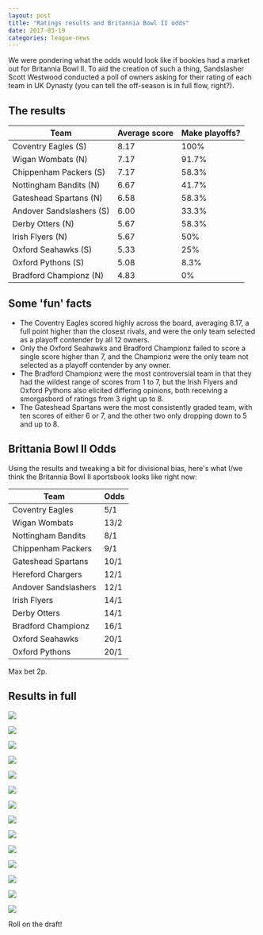 ```yaml
---
layout: post
title: "Ratings results and Britannia Bowl II odds"
date: 2017-03-19
categories: league-news
---
```


We were pondering what the odds would look like if bookies had a market out for Britannia Bowl II. To aid the creation of such a thing, Sandslasher Scott Westwood conducted a poll of owners asking for their rating of each team in UK Dynasty (you can tell the off-season is in full flow, right?).

## The results

| Team | Average score | Make playoffs? |
| ---- | ------------- | --------- |
| Coventry Eagles (S) | 8.17 | 100% |
| Wigan Wombats (N) | 7.17 | 91.7% |
| Chippenham Packers (S) | 7.17 | 58.3% |
| Nottingham Bandits (N) | 6.67 | 41.7% |
| Gateshead Spartans (N) | 6.58 | 58.3% |
| Andover Sandslashers (S) | 6.00 | 33.3% |
| Derby Otters (N) | 5.67 | 58.3% |
| Irish Flyers (N) | 5.67 | 50% |
| Oxford Seahawks (S) | 5.33 | 25% |
| Oxford Pythons (S) | 5.08 | 8.3% |
| Bradford Championz (N) | 4.83 | 0% |

## Some 'fun' facts

- The Coventry Eagles scored highly across the board, averaging 8.17, a full point higher than the closest rivals, and were the only team selected as a playoff contender by all 12 owners.
- Only the Oxford Seahawks and Bradford Championz failed to score a single score higher than 7, and the Championz were the only team not selected as a playoff contender by any owner.
- The Bradford Championz were the most controversial team in that they had the wildest range of scores from 1 to 7, but the Irish Flyers and Oxford Pythons also elicited differing opinions, both receiving a smorgasbord of ratings from 3 right up to 8. 
- The Gateshead Spartans were the most consistently graded team, with ten scores of either 6 or 7, and the other two only dropping down to 5 and up to 8.

## Brittania Bowl II Odds

Using the results and tweaking a bit for divisional bias, here's what I/we think the Britannia Bowl II sportsbook looks like right now:

| Team | Odds |
| ---- | ---- |
| Coventry Eagles| 5/1 |
| Wigan Wombats | 13/2 |
| Nottingham Bandits | 8/1 |
| Chippenham Packers | 9/1 |
| Gateshead Spartans | 10/1 |
| Hereford Chargers | 12/1 |
| Andover Sandslashers | 12/1 |
| Irish Flyers | 14/1 | 
| Derby Otters | 14/1 |
| Bradford Championz | 16/1 |
| Oxford Seahawks | 20/1 |
| Oxford Pythons | 20/1 |

Max bet 2p.

## Results in full

![](/images/rating-results-charts/andover-sandslashers.png)

![](/images/rating-results-charts/bradford-championz.png)

![](/images/rating-results-charts/chippenham-packers.png)

![](/images/rating-results-charts/coventry-eagles.png)

![](/images/rating-results-charts/derby-otters.png)

![](/images/rating-results-charts/gateshead-spartans.png)

![](/images/rating-results-charts/hereford-chargers.png)

![](/images/rating-results-charts/irish-flyers.png)

![](/images/rating-results-charts/nottingham-bandits.png)

![](/images/rating-results-charts/oxford-pythons.png)

![](/images/rating-results-charts/oxford-seahawks.png)

![](/images/rating-results-charts/wigan-wombats.png)

![](/images/rating-results-charts/playoffs-north.png)

![](/images/rating-results-charts/playoffs-south.png)

Roll on the draft!